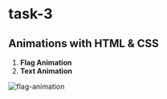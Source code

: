 # task-3

## **Animations with HTML & CSS**

1. **Flag Animation**
2. **Text Animation**

![flag-animation](https://github.com/annatvali/Comm-tasks/assets/110423142/8b258a99-5c03-4b48-bc0f-a07f752fd849)
